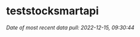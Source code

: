 
<!-- README.md is generated from README.Rmd. Please edit that file -->

# teststocksmartapi

*Date of most recent data pull: 2022-12-15, 09:30:44*
